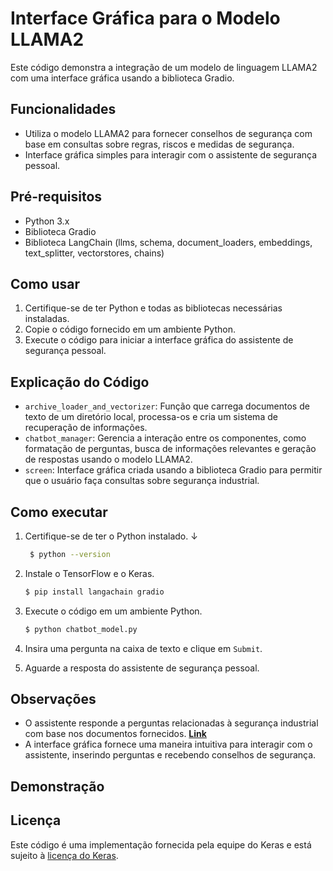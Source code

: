 # Interface Gráfica para o Modelo LLAMA2

Este código demonstra a integração de um modelo de linguagem LLAMA2 com uma interface gráfica usando a biblioteca Gradio.

## Funcionalidades

- Utiliza o modelo LLAMA2 para fornecer conselhos de segurança com base em consultas sobre regras, riscos e medidas de segurança.
- Interface gráfica simples para interagir com o assistente de segurança pessoal.

## Pré-requisitos

- Python 3.x
- Biblioteca Gradio
- Biblioteca LangChain (llms, schema, document_loaders, embeddings, text_splitter, vectorstores, chains)

## Como usar

1. Certifique-se de ter Python e todas as bibliotecas necessárias instaladas.
2. Copie o código fornecido em um ambiente Python.
3. Execute o código para iniciar a interface gráfica do assistente de segurança pessoal.

## Explicação do Código

- `archive_loader_and_vectorizer`: Função que carrega documentos de texto de um diretório local, processa-os e cria um sistema de recuperação de informações.
- `chatbot_manager`: Gerencia a interação entre os componentes, como formatação de perguntas, busca de informações relevantes e geração de respostas usando o modelo LLAMA2.
- `screen`: Interface gráfica criada usando a biblioteca Gradio para permitir que o usuário faça consultas sobre segurança industrial.

## Como executar
1. Certifique-se de ter o Python instalado. &darr;
   ```bash 
    $ python --version
    ```

2. Instale o TensorFlow e o Keras.
    ```bash 
    $ pip install langachain gradio 
    ```

3. Execute o código em um ambiente Python.
    ```bash
    $ python chatbot_model.py
    ```

4. Insira uma pergunta na caixa de texto e clique em `Submit`.

5. Aguarde a resposta do assistente de segurança pessoal.

## Observações

- O assistente responde a perguntas relacionadas à segurança industrial com base nos documentos fornecidos. 
[**Link**](https://www.deakin.edu.au/students/study-support/faculties/sebe/abe/workshop/rules-safety)
- A interface gráfica fornece uma maneira intuitiva para interagir com o assistente, inserindo perguntas e recebendo conselhos de segurança.

## Demonstração


## Licença

Este código é uma implementação fornecida pela equipe do Keras e está sujeito à [licença do Keras](https://keras.io/about/#license-information).